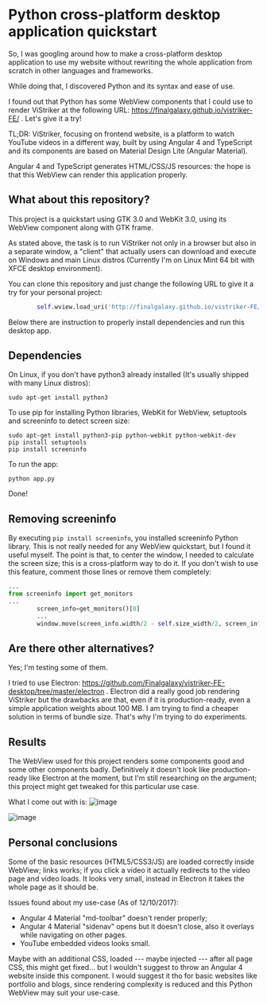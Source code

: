 # Python cross-platform desktop application quickstart
So, I was googling around how to make a cross-platform desktop application to use my website without rewriting the whole application from scratch in other languages and frameworks.

While doing that, I discovered Python and its syntax and ease of use.

I found out that Python has some WebView components that I could use to render ViStriker at the following URL: https://finalgalaxy.github.io/vistriker-FE/ . Let's give it a try!

TL;DR: ViStriker, focusing on frontend website, is a platform to watch YouTube videos in a different way, built by using Angular 4 and TypeScript and its components are based on Material Design Lite (Angular Material).

Angular 4 and TypeScript generates HTML/CSS/JS resources: the hope is that this WebView can render this application properly.

## What about this repository?
This project is a quickstart using GTK 3.0 and WebKit 3.0, using its WebView component along with GTK frame.

As stated above, the task is to run ViStriker not only in a browser but also in a separate window, a "client" that actually users can download and execute on Windows and main Linux distros (Currently I'm on Linux Mint 64 bit with XFCE desktop environment).

You can clone this repository and just change the following URL to give it a try for your personal project:
```python
        self.wview.load_uri('http://finalgalaxy.github.io/vistriker-FE/')
```
Below there are instruction to properly install dependencies and run this desktop app.

## Dependencies
On Linux, if you don't have python3 already installed (It's usually shipped with many Linux distros):
```
sudo apt-get install python3
```
To use pip for installing Python libraries, WebKit for WebView, setuptools and screeninfo to detect screen size:
```
sudo apt-get install python3-pip python-webkit python-webkit-dev
pip install setuptools
pip install screeninfo
```
To run the app:
```
python app.py
```
Done!

## Removing screeninfo
By executing `pip install screeninfo`, you installed screeninfo Python library. This is not really needed for any WebView quickstart, but I found it useful myself.
The point is that, to center the window, I needed to calculate the screen size; this is a cross-platform way to do it.
If you don't wish to use this feature, comment those lines or remove them completely:
```python
...
from screeninfo import get_monitors
...
        screen_info=get_monitors()[0]
        ...
        window.move(screen_info.width/2 - self.size_width/2, screen_info.height - self.size_height/2) # Center window according to screen size and window size
```



## Are there other alternatives?
Yes; I'm testing some of them.

I tried to use Electron: https://github.com/Finalgalaxy/vistriker-FE-desktop/tree/master/electron . Electron did a really good job rendering ViStriker but the drawbacks are that, even if it is production-ready, even a simple application weights about 100 MB. I am trying to find a cheaper solution in terms of bundle size. That's why I'm trying to do experiments.

## Results
The WebView used for this project renders some components good and some other components badly.
Definitively it doesn't look like production-ready like Electron at the moment, but I'm still researching on the argument; this project might get tweaked for this particular use case.

What I come out with is:
![image](https://i.imgur.com/qXG9jW9.png)

![image](https://i.imgur.com/pjWdgM6.png)


## Personal conclusions
Some of the basic resources (HTML5/CSS3/JS) are loaded correctly inside WebView; links works; if you click a video it actually redirects to the video page and video loads. It looks very small, instead in Electron it takes the whole page as it should be.

Issues found about my use-case (As of 12/10/2017):
- Angular 4 Material "md-toolbar" doesn't render properly;
- Angular 4 Material "sidenav" opens but it doesn't close, also it overlays while navigating on other pages.
- YouTube embedded videos looks small.

Maybe with an additional CSS, loaded --- maybe injected --- after all page CSS, this might get fixed... but I wouldn't suggest to throw an Angular 4 website inside this component.
I would suggest it tho for basic websites like portfolio and blogs, since rendering complexity is reduced and this Python WebView may suit your use-case.
